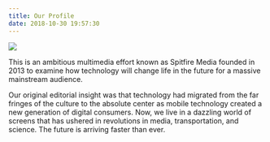 ```yaml
---
title: Our Profile
date: 2018-10-30 19:57:30
---
```


![](/images/logo.jpg)

This is an ambitious multimedia effort known as Spitfire Media founded in 2013 to examine how technology will change life in the future for a massive mainstream audience.

Our original editorial insight was that technology had migrated from the far fringes of the culture to the absolute center as mobile technology created a new generation of digital consumers. Now, we live in a dazzling world of screens that has ushered in revolutions in media, transportation, and science. The future is arriving faster than ever.